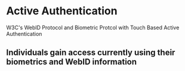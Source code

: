 # Active Authentication

W3C's WebID Protocol and Biometric Protcol with Touch Based Active Authentication

## Individuals gain access currently using their biometrics and WebID information 
